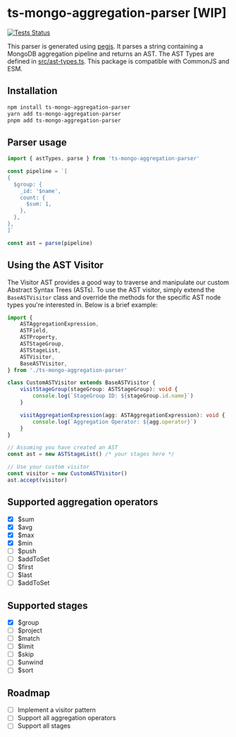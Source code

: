 # ts-mongo-aggregation-parser [WIP]

[![Tests Status](https://github.com/estebgonza/ts-mongo-aggregation-parser/actions/workflows/tests.yaml/badge.svg)](https://github.com/estebgonza/ts-mongo-aggregation-parser/actions/workflows/tests.yaml/badge.svg)

This parser is generated using [pegjs](https://pegjs.org/). It parses a string containing a MongoDB aggregation pipeline and returns an AST.
The AST Types are defined in [src/ast-types.ts](src/ast-types.ts).
This package is compatible with CommonJS and ESM.

## Installation

```bash
npm install ts-mongo-aggregation-parser
yarn add ts-mongo-aggregation-parser
pnpm add ts-mongo-aggregation-parser
```

## Parser usage

```typescript
import { astTypes, parse } from 'ts-mongo-aggregation-parser'

const pipeline = `[
{
  $group: {
    _id: '$name',
    count: {
      $sum: 1,
    },
  },
},
]`

const ast = parse(pipeline)
```

## Using the AST Visitor

The Visitor AST provides a good way to traverse and manipulate our custom Abstract Syntax Trees (ASTs). To use the AST visitor, simply extend the `BaseASTVisitor` class and override the methods for the specific AST node types you're interested in. Below is a brief example:

```typescript
import {
	ASTAggregationExpression,
	ASTField,
	ASTProperty,
	ASTStageGroup,
	ASTStageList,
	ASTVisitor,
	BaseASTVisitor,
} from './ts-mongo-aggregation-parser'

class CustomASTVisitor extends BaseASTVisitor {
	visitStageGroup(stageGroup: ASTStageGroup): void {
		console.log(`StageGroup ID: ${stageGroup.id.name}`)
	}

	visitAggregationExpression(agg: ASTAggregationExpression): void {
		console.log(`Aggregation Operator: ${agg.operator}`)
	}
}

// Assuming you have created an AST
const ast = new ASTStageList() /* your stages here */

// Use your custom visitor
const visitor = new CustomASTVisitor()
ast.accept(visitor)
```

## Supported aggregation operators

- [x] $sum
- [x] $avg
- [x] $max
- [x] $min
- [ ] $push
- [ ] $addToSet
- [ ] $first
- [ ] $last
- [ ] $addToSet

## Supported stages

- [x] $group
- [ ] $project
- [ ] $match
- [ ] $limit
- [ ] $skip
- [ ] $unwind
- [ ] $sort

## Roadmap

- [ ] Implement a visitor pattern
- [ ] Support all aggregation operators
- [ ] Support all stages
